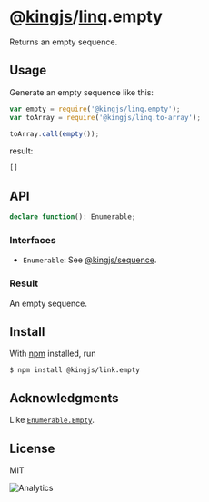 # @[kingjs](https://www.npmjs.com/package/kingjs)/[linq](https://www.npmjs.com/package/@kingjs/linq).empty
Returns an empty sequence.
## Usage
Generate an empty sequence like this:
```js
var empty = require('@kingjs/linq.empty');
var toArray = require('@kingjs/linq.to-array');

toArray.call(empty());
```
result:
```js
[]
```
## API
```ts
declare function(): Enumerable;
```
### Interfaces
- `Enumerable`: See [@kingjs/sequence](https://www.npmjs.com/package/@kingjs/sequence).
### Result
An empty sequence.
## Install
With [npm](https://npmjs.org/) installed, run
```
$ npm install @kingjs/link.empty
```
## Acknowledgments
Like [`Enumerable.Empty`](https://msdn.microsoft.com/en-us/library/bb341042(v=vs.110).aspx).
## License
MIT

![Analytics](https://analytics.kingjs.net/linq/empty)